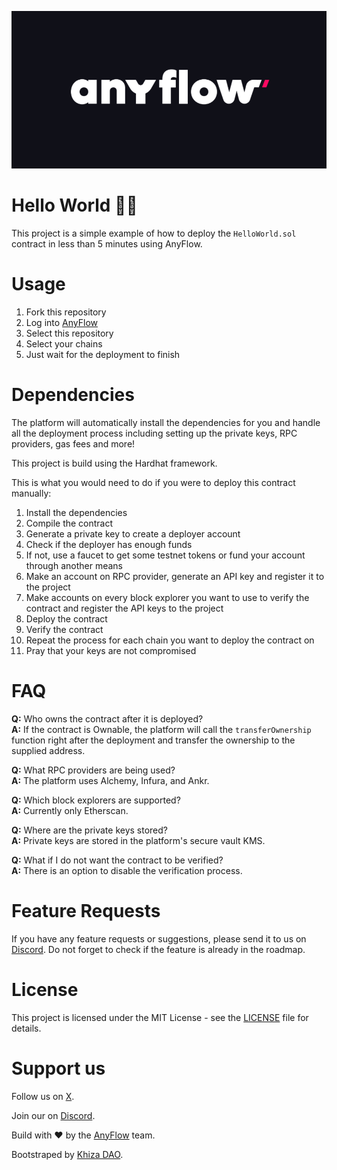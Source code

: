<!-- img -->
<p align="center">
  <img src="./img/logo1.png"/>
</p>

# Hello World 👋🏻

This project is a simple example of how to deploy the ``HelloWorld.sol`` contract in less than 5 minutes using AnyFlow.

# Usage

1. Fork this repository
2. Log into [AnyFlow](https://app.anyflow.pro)
3. Select this repository
4. Select your chains
5. Just wait for the deployment to finish

# Dependencies

The platform will automatically install the dependencies for you and handle all the deployment process including setting up the private keys, RPC providers, gas fees and more!

This project is build using the Hardhat framework.

This is what you would need to do if you were to deploy this contract manually:

1. Install the dependencies
2. Compile the contract
3. Generate a private key to create a deployer account
4. Check if the deployer has enough funds
5. If not, use a faucet to get some testnet tokens or fund your account through another means
6. Make an account on RPC provider, generate an API key and register it to the project
7. Make accounts on every block explorer you want to use to verify the contract and register the API keys to the project
8. Deploy the contract
9. Verify the contract
10. Repeat the process for each chain you want to deploy the contract on
11. Pray that your keys are not compromised

# FAQ

**Q:** Who owns the contract after it is deployed? <br>
**A:** If the contract is Ownable, the platform will call the `transferOwnership` function right after the deployment and transfer the ownership to the supplied address.

**Q:** What RPC providers are being used?<br>
**A:** The platform uses Alchemy, Infura, and Ankr.

**Q:** Which block explorers are supported?<br>
**A:** Currently only Etherscan.

**Q:** Where are the private keys stored?<br>
**A:** Private keys are stored in the platform's secure vault KMS.

**Q:** What if I do not want the contract to be verified? <br>
**A:** There is an option to disable the verification process.

# Feature Requests

If you have any feature requests or suggestions, please send it to us on [Discord](https://discord.gg/aCygGwBWya). Do not forget to check if the feature is already in the roadmap.

# License

This project is licensed under the MIT License - see the [LICENSE](LICENSE) file for details.

# Support us

Follow us on [X](https://x.com/anyflow_).

Join our on [Discord](https://discord.gg/aCygGwBWya).

Build with ❤️ by the [AnyFlow](https://anyflow.pro/team) team.

Bootstraped by [Khiza DAO](https://khizadao.com).
